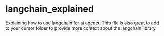 # langchain_explained
Explaining how to use langchain for ai agents. This file is also great to add to your cursor folder to provide more context about the langchain library
